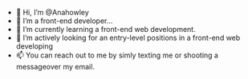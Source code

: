 - 👋 Hi, I’m @Anahowley
- 👀 I’m a front-end developer...
- 🌱 I’m currently learning a front-end web development. 
- 💞️ I’m actively looking for an entry-level positions in a front-end web developing
- 📫 You can reach out to me by simly texting me or shooting a messageover my email.

<!---
Anahowley/Anahowley is a ✨ special ✨ repository because its `README.md` (this file) appears on your GitHub profile.
You can click the Preview link to take a look at your changes.
--->
